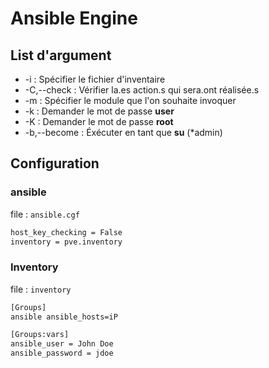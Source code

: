 # Ansible Engine

## List d'argument

* -i : Spécifier le fichier d'inventaire
* -C,--check : Vérifier la.es action.s qui sera.ont réalisée.s
* -m : Spécifier le module que l'on souhaite invoquer
* -k : Demander le mot de passe **user**
* -K : Demander le mot de passe **root**
* -b,--become : Éxécuter en tant que **su** (*admin)


## Configuration


### ansible
file : `ansible.cgf`

```bash
host_key_checking = False
inventory = pve.inventory
```


### Inventory
file : `inventory`

```bash
[Groups]
ansible ansible_hosts=iP

[Groups:vars]
ansible_user = John Doe
ansible_password = jdoe
```

